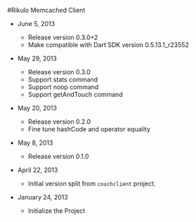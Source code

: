 #Rikulo Memcached Client 

* June 5, 2013
  * Release version 0.3.0+2
  * Make compatible with Dart SDK version 0.5.13.1_r23552
  
* May 29, 2013
  * Release version 0.3.0 
  * Support stats command
  * Support noop command
  * Support getAndTouch command

* May 20, 2013
  * Release version 0.2.0 
  * Fine tune hashCode and operator equality
  
* May 8, 2013
  * Release version 0.1.0

* April 22, 2013
  * Initial version split from `couchclient` project.
  
* January 24, 2013
  * Initialize the Project

